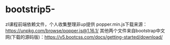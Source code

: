 # bootstrip5-
zl课程前端依赖文件，个人收集整理非up提供
popper.min.js下载来源：https://unpkg.com/browse/popper.js@1.16.1/
其他两个文件来自bootstrap中文网(下载的源码版)：https://v5.bootcss.com/docs/getting-started/download/
